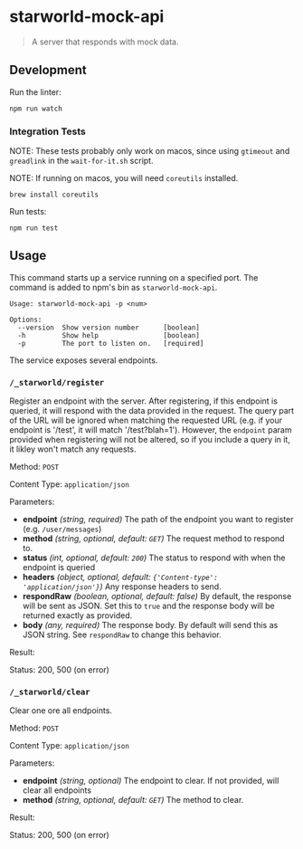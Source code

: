 # starworld-mock-api

> A server that responds with mock data.

## Development

Run the linter:

```
npm run watch
```

### Integration Tests

NOTE: These tests probably only work on macos, since using `gtimeout` and `greadlink` in the `wait-for-it.sh` script.

NOTE: If running on macos, you will need `coreutils` installed.

```
brew install coreutils
```

Run tests:

```
npm run test
```

## Usage

This command starts up a service running on a specified port. The command is added to npm's bin as `starworld-mock-api`.

```
Usage: starworld-mock-api -p <num>

Options:
  --version  Show version number      [boolean]
  -h         Show help                [boolean]
  -p         The port to listen on.   [required]
```

The service exposes several endpoints.

### `/_starworld/register`

Register an endpoint with the server. After registering, if this endpoint is queried, it will respond with the data provided in the request. The query part of the URL will be ignored when matching the requested URL (e.g. if your endpoint is '/test', it will match '/test?blah=1'). However, the `endpoint` param provided when registering will not be altered, so if you include a query in it, it likley won't match any requests.

Method: `POST`

Content Type: `application/json`

Parameters:

- **endpoint** *(string, required)* The path of the endpoint you want to register (e.g. `/user/messages`)
- **method** *(string, optional, default: `GET`)* The request method to respond to.
- **status** *(int, optional, default: `200`)* The status to respond with when the endpoint is queried
- **headers** *(object, optional, default: `{'Content-type': 'application/json'}`)* Any response headers to send.
- **respondRaw** *(boolean, optional, default: false)* By default, the response will be sent as JSON. Set this to `true` and the response body will be returned exactly as provided.
- **body** *(any, required)* The response body. By default will send this as JSON string. See `respondRaw` to change this behavior.

Result:

Status: 200, 500 (on error)

### `/_starworld/clear`

Clear one ore all endpoints.

Method: `POST`

Content Type: `application/json`

Parameters:

- **endpoint** *(string, optional)* The endpoint to clear. If not provided, will clear all endpoints
- **method** *(string, optional, default: `GET`)* The method to clear.

Result:

Status: 200, 500 (on error)
